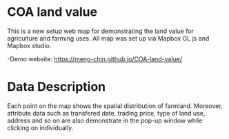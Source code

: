 # COA land value
 This is a new setup web map for demonstrating the land value for agriculture and farming uses.
 All map was set up via Mapbox GL js and Mapbox studio.
 
 -Demo website: https://meng-chin.github.io/COA-land-value/
 
# Data Description
Each point on the map shows the spatial distribution of farmland.
Moreover, attribute data such as transfered date, trading price, type of land use, address and so on are also demonstrate in the pop-up window while clicking on individually.
